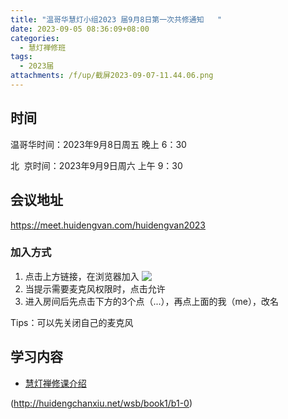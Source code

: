 ```yaml
---
title: "温哥华慧灯小组2023 届9月8日第一次共修通知   "
date: 2023-09-05 08:36:09+08:00
categories:
  - 慧灯禅修班
tags:
  - 2023届
attachments: /f/up/截屏2023-09-07-11.44.06.png
---
```

## 时间

温哥华时间：2023年9月8日周五 晚上 6：30

北   京时间：2023年9月9日周六 上午 9：30

## 会议地址

<https://meet.huidengvan.com/huidengvan2023>

###  加入方式
1.  点击上方链接，在浏览器加入
![﻿](/f/up/截屏2023-09-07-11.44.06.png)
2. 当提示需要麦克风权限时，点击允许
3. 进入房间后先点击下方的3个点（...），再点上面的我（me），改名

Tips：可以先关闭自己的麦克风



## 学习内容

* [慧灯禅修课介绍](http://huidengchanxiu.net/wsb/book1/b1-0)

(http://huidengchanxiu.net/wsb/book1/b1-0)